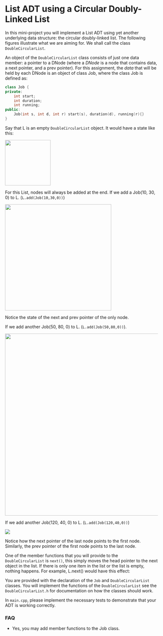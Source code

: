 # List ADT using a Circular Doubly-Linked List  

In this mini-project you will implement a List ADT using yet another underlying data structure: the circular doubly-linked list. The following figures illustrate what we are aiming for. We shall call the class `DoubleCircularList`. 

An object of the `DoubleCircularList` class consists of just one data member: a pointer to a DNode (where a *DNode* is a node that contains data, a next pointer, and a prev pointer). For this assignment, the *data* that will be held by each DNode is an object of class Job, where the class Job is defined as:

```c++
class Job {
private:
    int start;
    int duration;
    int running;
public:    
    Job(int s, int d, int r) start(s), duration(d), running(r){}
}
```

Say that L is an empty `DoubleCircularList` object. It would have a state like this:

<img src="https://i.imgur.com/8lxgvpJ.png" width = 150>

For this List, nodes will always be added at the end. If we add a Job(10, 30, 0) to L.  (`L.add(Job(10,30,0))`)

<img src="https://i.imgur.com/cb9kx82.png" width=350>

Notice the state of the next and prev pointer of the only node.

If we add another Job(50, 80, 0) to L.  (`L.add(Job(50,80,0))`). 

<img src="https://i.imgur.com/nba5V1U.png" width=600>

If we add another Job(120, 40, 0) to L.  (`L.add(Job(120,40,0))`)

<img src="https://i.imgur.com/UUwFTGp.png">

Notice how the next pointer of the last node points to the first node. Similarly, the prev pointer of the first node points to the last node. 



One of the member functions that you will provide to the `DoubleCircularList` is `next()`, this simply moves the head pointer to the next object in the list. If there is only one item in the list or the list is empty, nothing happens. For example, L.next() would have this effect:

You are provided with the declaration of the `Job` and `DoubleCircularList` classes.  You will implement the functions of the `DoubleCircularList` see the `DoubleCircularList.h` for documentation on how the classes should work.

In `main.cpp`, please implement the necessary tests to demonstrate that your ADT is working correctly.



### FAQ

* Yes, you may add member functions to the Job class.